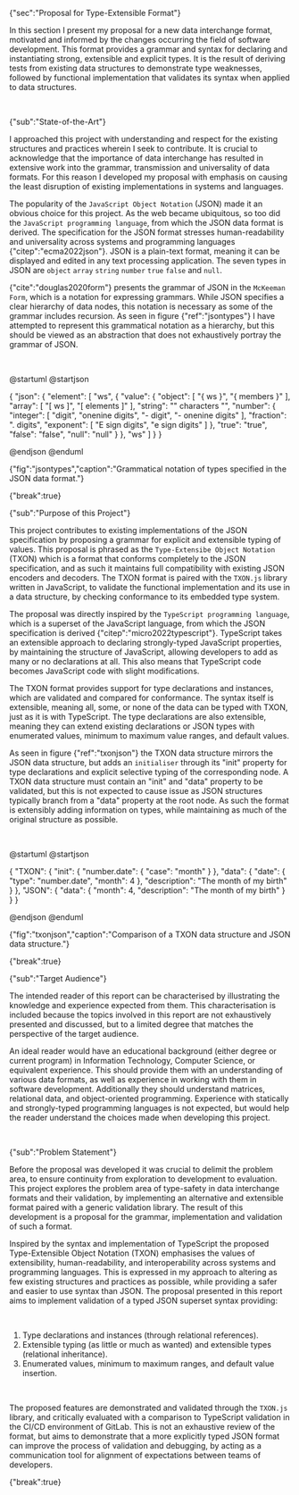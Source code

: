 {"sec":"Proposal for Type-Extensible Format"}

In this section I present my proposal for a new data interchange format, motivated and informed by the changes occurring the field of software development. This format provides a grammar and syntax for declaring and instantiating strong, extensible and explicit types. It is the result of deriving tests from existing data structures to demonstrate type weaknesses, followed by functional implementation that validates its syntax when applied to data structures.

<br>

{"sub":"State-of-the-Art"}

I approached this project with understanding and respect for the existing structures and practices wherein I seek to contribute. It is crucial to acknowledge that the importance of data interchange has resulted in extensive work into the grammar, transmission and universality of data formats. For this reason I developed my proposal with emphasis on causing the least disruption of existing implementations in systems and languages.

The popularity of the `JavaScript Object Notation` (JSON) made it an obvious choice for this project. As the web became ubiquitous, so too did the `JavaScript programming language`, from which the JSON data format is derived. The specification for the JSON format stresses human-readability and universality across systems and programming languages {"citep":"ecma2022json"}. JSON is a plain-text format, meaning it can be displayed and edited in any text processing application. The seven types in JSON are `object` `array` `string` `number` `true` `false` and `null`.

{"cite":"douglas2020form"} presents the grammar of JSON in the `McKeeman Form`, which is a notation for expressing grammars. While JSON specifies a clear hierarchy of data nodes, this notation is necessary as some of the grammar includes recursion. As seen in figure {"ref":"jsontypes"} I have attempted to represent this grammatical notation as a hierarchy, but this should be viewed as an abstraction that does not exhaustively portray the grammar of JSON.

<br>

@startuml
@startjson

<style>
jsonDiagram {
    BackGroundColor transparent
    node {
        BackGroundColor white
    }
}
</style>

{
    "json": {
        "element": [
            "ws",
            {
                "value": {
                    "object": [
                        "{ ws }",
                        "{ members }"
                    ],
                    "array": [
                        "[ ws ]",
                        "[ elements ]"
                    ],
                    "string": "\" characters \"",
                    "number": {
                        "integer": [
                            "digit",
                            "onenine digits",
                            "- digit",
                            "- onenine digits"
                        ],
                        "fraction": ". digits",
                        "exponent": [
                            "E sign digits",
                            "e sign digits"
                        ]
                    },
                    "true": "true",
                    "false": "false",
                    "null": "null"
                }
            },
            "ws"
        ]
    }
}

@endjson
@enduml

{"fig":"jsontypes","caption":"Grammatical notation of types specified in the JSON data format."}

{"break":true}

{"sub":"Purpose of this Project"}

This project contributes to existing implementations of the JSON specification by proposing a grammar for explicit and extensible typing of values. This proposal is phrased as the `Type-Extensibe Object Notation` (TXON) which is a format that conforms completely to the JSON specification, and as such it maintains full compatibility with existing JSON encoders and decoders. The TXON format is paired with the `TXON.js` library written in JavaScript, to validate the functional implementation and its use in a data structure, by checking conformance to its embedded type system.

The proposal was directly inspired by the `TypeScript programming language`, which is a superset of the JavaScript language, from which the JSON specification is derived {"citep":"micro2022typescript"}. TypeScript takes an extensible approach to declaring strongly-typed JavaScript properties, by maintaining the structure of JavaScript, allowing developers to add as many or no declarations at all. This also means that TypeScript code becomes JavaScript code with slight modifications.

The TXON format provides support for type declarations and instances, which are validated and compared for conformance. The syntax itself is extensible, meaning all, some, or none of the data can be typed with TXON, just as it is with TypeScript. The type declarations are also extensible, meaning they can extend existing declarations or JSON types with enumerated values, minimum to maximum value ranges, and default values.

As seen in figure {"ref":"txonjson"} the TXON data structure mirrors the JSON data structure, but adds an `initialiser` through its "init" property for type declarations and explicit selective typing of the corresponding node. A TXON data structure must contain an "init" and "data" property to be validated, but this is not expected to cause issue as JSON structures typically branch from a "data" property at the root node. As such the format is extensibly adding information on types, while maintaining as much of the original structure as possible.

<br>

@startuml
@startjson

<style>
jsonDiagram {
    BackGroundColor transparent
    node {
        BackGroundColor white
    }
}
</style>

{
    "TXON": {
        "init": {
            "number.date": {
                "case": "month"
            }
        },
        "data": {
            "date": {
                "type": "number.date",
                "month": 4
            },
            "description": "The month of my birth"
        }
    },
    "JSON": {
        "data": {
            "month": 4,
            "description": "The month of my birth"
        }
    }
}

@endjson
@enduml

{"fig":"txonjson","caption":"Comparison of a TXON data structure and JSON data structure."}

{"break":true}

{"sub":"Target Audience"}

The intended reader of this report can be characterised by illustrating the knowledge and experience expected from them. This characterisation is included because the topics involved in this report are not exhaustively presented and discussed, but to a limited degree that matches the perspective of the target audience.

An ideal reader would have an educational background (either degree or current program) in Information Technology, Computer Science, or equivalent experience. This should provide them with an understanding of various data formats, as well as experience in working with them in software development. Additionally they should understand matrices, relational data, and object-oriented programming. Experience with statically and strongly-typed programming languages is not expected, but would help the reader understand the choices made when developing this project.

<br>

{"sub":"Problem Statement"}

Before the proposal was developed it was crucial to delimit the problem area, to ensure continuity from exploration to development to evaluation. This project explores the problem area of type-safety in data interchange formats and their validation, by implementing an alternative and extensible format paired with a generic validation library. The result of this development is a proposal for the grammar, implementation and validation of such a format.

Inspired by the syntax and implementation of TypeScript the proposed Type-Extensible Object Notation (TXON) emphasises the values of extensibility, human-readability, and interoperability across systems and programming languages. This is expressed in my approach to altering as few existing structures and practices as possible, while providing a safer and easier to use syntax than JSON. The proposal presented in this report aims to implement validation of a typed JSON superset syntax providing:

<br>

1. Type declarations and instances (through relational references).
2. Extensible typing (as little or much as wanted) and extensible types (relational inheritance).
3. Enumerated values, minimum to maximum ranges, and default value insertion.

<br>

The proposed features are demonstrated and validated through the `TXON.js` library, and critically evaluated with a comparison to TypeScript validation in the CI/CD environment of GitLab. This is not an exhaustive review of the format, but aims to demonstrate that a more explicitly typed JSON format can improve the process of validation and debugging, by acting as a communication tool for alignment of expectations between teams of developers.

{"break":true}
